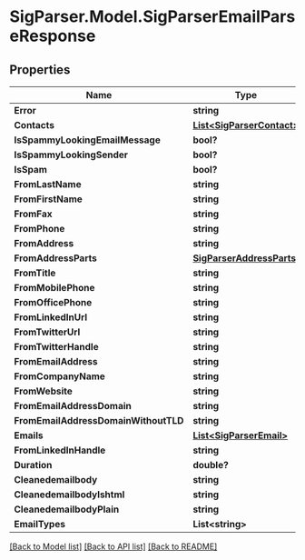 # SigParser.Model.SigParserEmailParseResponse
## Properties

Name | Type | Description | Notes
------------ | ------------- | ------------- | -------------
**Error** | **string** |  | [optional] 
**Contacts** | [**List&lt;SigParserContact&gt;**](SigParserContact.md) |  | [optional] 
**IsSpammyLookingEmailMessage** | **bool?** |  | [optional] 
**IsSpammyLookingSender** | **bool?** |  | [optional] 
**IsSpam** | **bool?** |  | [optional] 
**FromLastName** | **string** |  | [optional] 
**FromFirstName** | **string** |  | [optional] 
**FromFax** | **string** |  | [optional] 
**FromPhone** | **string** |  | [optional] 
**FromAddress** | **string** |  | [optional] 
**FromAddressParts** | [**SigParserAddressParts**](SigParserAddressParts.md) |  | [optional] 
**FromTitle** | **string** |  | [optional] 
**FromMobilePhone** | **string** |  | [optional] 
**FromOfficePhone** | **string** |  | [optional] 
**FromLinkedInUrl** | **string** |  | [optional] 
**FromTwitterUrl** | **string** |  | [optional] 
**FromTwitterHandle** | **string** |  | [optional] 
**FromEmailAddress** | **string** |  | [optional] 
**FromCompanyName** | **string** |  | [optional] 
**FromWebsite** | **string** |  | [optional] 
**FromEmailAddressDomain** | **string** |  | [optional] 
**FromEmailAddressDomainWithoutTLD** | **string** |  | [optional] 
**Emails** | [**List&lt;SigParserEmail&gt;**](SigParserEmail.md) |  | [optional] 
**FromLinkedInHandle** | **string** |  | [optional] 
**Duration** | **double?** |  | [optional] 
**Cleanedemailbody** | **string** |  | [optional] 
**CleanedemailbodyIshtml** | **string** |  | [optional] 
**CleanedemailbodyPlain** | **string** |  | [optional] 
**EmailTypes** | **List&lt;string&gt;** |  | [optional] 

[[Back to Model list]](../README.md#documentation-for-models) [[Back to API list]](../README.md#documentation-for-api-endpoints) [[Back to README]](../README.md)

